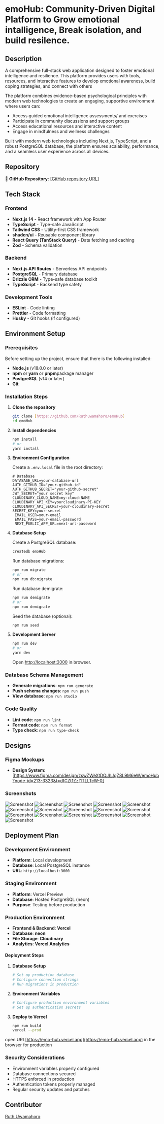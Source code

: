 # emoHub: Community-Driven Digital Platform to Grow emotional intalligence, Break isolation, and build resilence.

## Description

A comprehensive full-stack web application designed to foster emotional intelligence and resilience. This platform provides users with tools, resources, and interactive features to develop emotional awareness, build coping strategies, and connect with others

The platform combines evidence-based psychological principles with modern web technologies to create an engaging, supportive environment where users can:

- Access guided emotional intelligence assessments/ and exercises
- Participate in community discussions and support groups
- Access educational resources and interactive content
- Engage in mindfulness and wellness challenges

Built with modern web technologies including Next.js, TypeScript, and a robust PostgreSQL database, the platform ensures scalability, performance, and a seamless user experience across all devices.

## Repository

🔗 **GitHub Repository**: [[GitHub repository URL](https://github.com/Ruthuwamahoro/emoHub)]

## Tech Stack

### Frontend
- **Next.js 14** - React framework with App Router
- **TypeScript** - Type-safe JavaScript
- **Tailwind CSS** - Utility-first CSS framework
- **shadcn/ui** - Reusable component library
- **React Query (TanStack Query)** - Data fetching and caching
- **Zod** - Schema validation

### Backend
- **Next.js API Routes** - Serverless API endpoints
- **PostgreSQL** - Primary database
- **Drizzle ORM** - Type-safe database toolkit
- **TypeScript** - Backend type safety

### Development Tools
- **ESLint** - Code linting
- **Prettier** - Code formatting
- **Husky** - Git hooks (if configured)

## Environment Setup

### Prerequisites

Before setting up the project, ensure that there is the following installed:

- **Node.js** (v18.0.0 or later)
- **npm** or **yarn** or **pnpm**package manager
- **PostgreSQL** (v14 or later)
- **Git**

### Installation Steps

1. **Clone the repository**
   ```bash
   git clone [https://github.com/Ruthuwamahoro/emoHub]
   cd emoHub
   ```

2. **Install dependencies**
   ```bash
   npm install
   # or
   yarn install
   ```

3. **Environment Configuration**
   
   Create a `.env.local` file in the root directory:
   ```env
   # Database
   DATABASE_URL=your-database-url
   AUTH_GITHUB_ID="your-github-id"
   AUTH_GITHUB_SECRET="your-github-secret"
   JWT_SECRET="your secret key"
   CLOUDINARY_CLOUD_NAME=my-cloud-NAME
   CLOUDINARY_API_KEY=yourcloudinary-PI-KEY
   CLOUDINARY_API_SECRET=your-cloudinary-secret
   SECRET_KEY=your-secret
    EMAIL_USER=your-email
    EMAIL_PASS=your-email-password
    NEXT_PUBLIC_APP_URL=next-url-password
   ```

4. **Database Setup**
   
   Create a PostgreSQL database:
   ```bash
   createdb emoHub
   ```
   
   Run database migrations:
   ```bash
   npm run migrate
   # or
   npm run db:migrate
   ```

   Run database demigrate:
   ```bash
   npm run demigrate
   # or
   npm run demigrate
   ```
   
   Seed the database (optional):
   ```bash
   npm run seed
   ```

5. **Development Server**
   ```bash
   npm run dev
   # or
   yarn dev
   ```
   
   Open [http://localhost:3000](http://localhost:3000) in browser.

### Database Schema Management

- **Generate migrations**: `npm run generate`
- **Push schema changes**: `npm run push`
- **View database**: `npm run studio`

### Code Quality

- **Lint code**: `npm run lint`
- **Format code**: `npm run format`
- **Type check**: `npm run type-check`

## Designs

### Figma Mockups
- **Design System**: [https://www.figma.com/design/zswZWeXtDOJhJgZ8L9M6eW/emoHub?node-id=213-3323&t=dfCZt1Zzf1TLLTcW-0]


### Screenshots

![Screenshot](./public/images/design/signuppage.png)
![Screenshot](./public/images/design/signinpage.png)
![Screenshot](./public/images/design/dashboard.png)
![Screenshot](./public/images/design/emotionentries.png)
![Screenshot](./public/images/design/todos.png)
![Screenshot](./public/images/design/resources.png)
![Screenshot](./public/images/design/singleresources-quiz.png)
![Screenshot](./public/images/design/design8.png)
![Screenshot](./public/images/design/allsavedresources.png)
![Screenshot](./public/images/design/challenge.png)
![Screenshot](./public/images/design/usermanagement.png)
![Screenshot](./public/images/design/reflection.png)
![Screenshot](./public/images/design/group.png)
![Screenshot](./public/images/design/groupdiscussion.png)
![Screenshot](./public/images/design/groupchallenge.png)
![Screenshot](./public/images/design/groupmember.png)







## Deployment Plan

### Development Environment
- **Platform**: Local development
- **Database**: Local PostgreSQL instance
- **URL**: `http://localhost:3000`

### Staging Environment
- **Platform**: Vercel Preview
- **Database**: Hosted PostgreSQL (neon)
- **Purpose**: Testing before production

### Production Environment

- **Frontend & Backend**: **Vercel**
- **Database**: **neon**
- **File Storage**: **Cloudinary**
- **Analytics**: **Vercel Analytics**

#### Deployment Steps

1. **Database Setup**
   ```bash
   # Set up production database
   # Configure connection strings
   # Run migrations in production
   ```

2. **Environment Variables**
   ```bash
   # Configure production environment variables
   # Set up authentication secrets
   ```

3. **Deploy to Vercel**
   ```bash
   npm run build
   vercel --prod
   ```
  open URL[https://emo-hub.vercel.app](https://emo-hub.vercel.app) in the browser for production


### Security Considerations

- Environment variables properly configured
- Database connections secured
- HTTPS enforced in production
- Authentication tokens properly managed
- Regular security updates and patches

## Contributor

[Ruth Uwamahoro](https://github.com/Ruthuwamahoro)